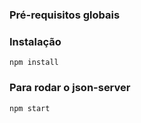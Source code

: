 ### Pré-requisitos globais

### Instalação

`npm install`

### Para rodar o json-server

`npm start`
